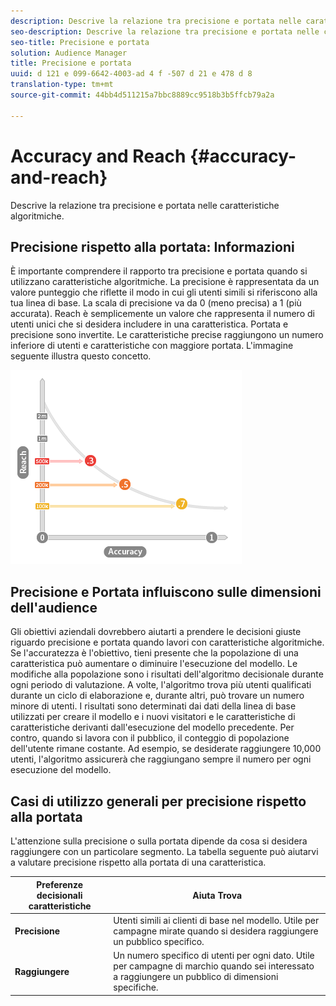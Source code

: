```yaml
---
description: Descrive la relazione tra precisione e portata nelle caratteristiche algoritmiche.
seo-description: Descrive la relazione tra precisione e portata nelle caratteristiche algoritmiche.
seo-title: Precisione e portata
solution: Audience Manager
title: Precisione e portata
uuid: d 121 e 099-6642-4003-ad 4 f -507 d 21 e 478 d 8
translation-type: tm+mt
source-git-commit: 44bb4d511215a7bbc8889cc9518b3b5ffcb79a2a

---
```



# Accuracy and Reach {#accuracy-and-reach}

Descrive la relazione tra precisione e portata nelle caratteristiche algoritmiche.

<!-- c_accuracy_reach.xml -->

## Precisione rispetto alla portata: Informazioni

È importante comprendere il rapporto tra precisione e portata quando si utilizzano caratteristiche algoritmiche. La precisione è rappresentata da un valore punteggio che riflette il modo in cui gli utenti simili si riferiscono alla tua linea di base. La scala di precisione va da 0 (meno precisa) a 1 (più accurata). Reach è semplicemente un valore che rappresenta il numero di utenti unici che si desidera includere in una caratteristica. Portata e precisione sono invertite. Le caratteristiche precise raggiungono un numero inferiore di utenti e caratteristiche con maggiore portata. L'immagine seguente illustra questo concetto.

![](assets/Reach_v_Accuracy.png)

## Precisione e Portata influiscono sulle dimensioni dell'audience

Gli obiettivi aziendali dovrebbero aiutarti a prendere le decisioni giuste riguardo precisione e portata quando lavori con caratteristiche algoritmiche. Se l'accuratezza è l'obiettivo, tieni presente che la popolazione di una caratteristica può aumentare o diminuire l'esecuzione del modello. Le modifiche alla popolazione sono i risultati dell'algoritmo decisionale durante ogni periodo di valutazione. A volte, l'algoritmo trova più utenti qualificati durante un ciclo di elaborazione e, durante altri, può trovare un numero minore di utenti. I risultati sono determinati dai dati della linea di base utilizzati per creare il modello e i nuovi visitatori e le caratteristiche di caratteristiche derivanti dall'esecuzione del modello precedente. Per contro, quando si lavora con il pubblico, il conteggio di popolazione dell'utente rimane costante. Ad esempio, se desiderate raggiungere 10,000 utenti, l'algoritmo assicurerà che raggiungano sempre il numero per ogni esecuzione del modello.

## Casi di utilizzo generali per precisione rispetto alla portata

L'attenzione sulla precisione o sulla portata dipende da cosa si desidera raggiungere con un particolare segmento. La tabella seguente può aiutarvi a valutare precisione rispetto alla portata di una caratteristica.

| Preferenze decisionali caratteristiche | Aiuta Trova |
|---|---|
| **Precisione** | Utenti simili ai clienti di base nel modello. Utile per campagne mirate quando si desidera raggiungere un pubblico specifico. |
| **Raggiungere** | Un numero specifico di utenti per ogni dato. Utile per campagne di marchio quando sei interessato a raggiungere un pubblico di dimensioni specifiche. |